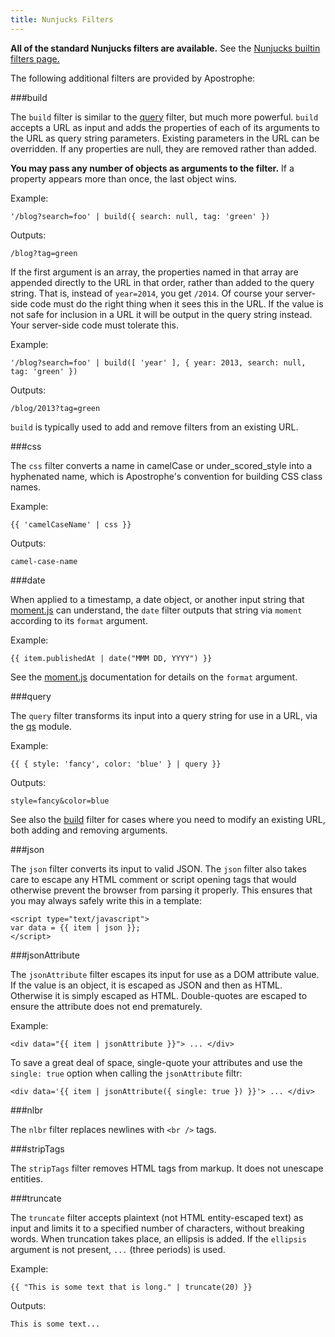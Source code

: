 ```yaml
---
title: Nunjucks Filters
---
```


**All of the standard Nunjucks filters are available.** See the [Nunjucks builtin filters page.](http://mozilla.github.io/nunjucks/templating.html#builtin-filters)

The following additional filters are provided by Apostrophe:

###build

The `build` filter is similar to the [query](#query) filter, but much more powerful. `build` accepts a URL as input and adds the properties of each of its arguments to the URL as query string parameters. Existing parameters in the URL can be overridden. If any properties are null, they are removed rather than added.

**You may pass any number of objects as arguments to the filter.** If a property appears more than once, the last object wins.

Example:

```markup
'/blog?search=foo' | build({ search: null, tag: 'green' })
```

Outputs:

```
/blog?tag=green
```

If the first argument is an array, the properties named in that array are appended directly to the URL in that order, rather than added to the query string. That is, instead of `year=2014`, you get `/2014`. Of course your server-side code must do the right thing when it sees this in the URL. If the value is not safe for inclusion in a URL it will be output in the query string instead. Your server-side code must tolerate this.

Example:

```markup
'/blog?search=foo' | build([ 'year' ], { year: 2013, search: null, tag: 'green' })
```

Outputs:

```
/blog/2013?tag=green
```

`build` is typically used to add and remove filters from an existing URL.

###css

The `css` filter converts a name in camelCase or under_scored_style into a hyphenated name, which is Apostrophe's convention for building CSS class names.

Example:

```markup
{{ 'camelCaseName' | css }}
```

Outputs:

```
camel-case-name
```

###date

When applied to a timestamp, a date object, or another input string that [moment.js](http://momentjs.com) can understand, the `date` filter outputs that string via `moment` according to its `format` argument.

Example:

```markup
{{ item.publishedAt | date("MMM DD, YYYY") }}
```

See the [moment.js](http://momentjs.com) documentation for details on the `format` argument.

###query

The `query` filter transforms its input into a query string for use in a URL, via the [qs](https://www.npmjs.org/package/qs) module.

Example:

```markup
{{ { style: 'fancy', color: 'blue' } | query }}
```

Outputs:

```markup
style=fancy&color=blue
```

See also the [build](#build) filter for cases where you need to modify an existing URL, both adding and removing arguments.

###json

The `json` filter converts its input to valid JSON. The `json` filter also takes care to escape any HTML comment or script opening tags that would otherwise prevent the browser from parsing it properly. This ensures that you may always safely write this in a template:

```markup
<script type="text/javascript">
var data = {{ item | json }};
</script>
```

###jsonAttribute

The `jsonAttribute` filter escapes its input for use as a DOM attribute value. If the value is an object, it is escaped as JSON and then as HTML. Otherwise it is simply escaped as HTML. Double-quotes are escaped to ensure the attribute does not end prematurely.

Example:

```markup
<div data="{{ item | jsonAttribute }}"> ... </div>
```

To save a great deal of space, single-quote your attributes and use the `single: true` option when calling the `jsonAttribute` filtr:

```markup
<div data='{{ item | jsonAttribute({ single: true }) }}'> ... </div>
```

###nlbr

The `nlbr` filter replaces newlines with `<br />` tags.

###stripTags

The `stripTags` filter removes HTML tags from markup. It does not unescape entities.

###truncate

The `truncate` filter accepts plaintext (not HTML entity-escaped text) as input and limits it to a specified number of characters, without breaking words. When truncation takes place, an ellipsis is added. If the `ellipsis` argument is not present, `...` (three periods) is used.

Example:

```markup
{{ "This is some text that is long." | truncate(20) }}
```

Outputs:

```
This is some text...
```
